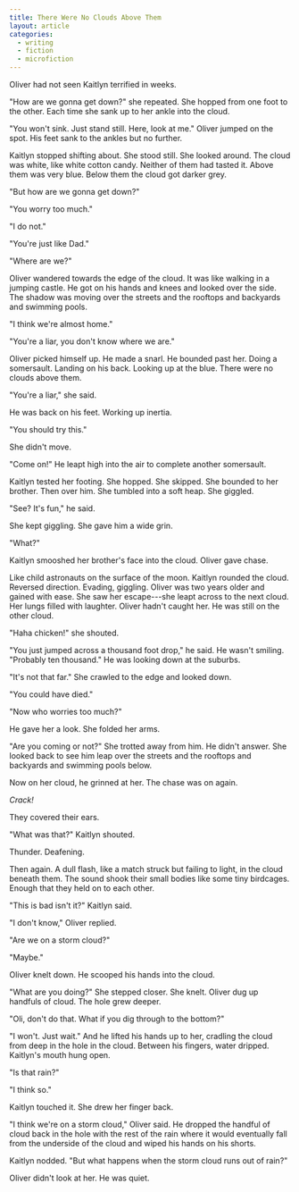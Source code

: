 ```yaml
---
title: There Were No Clouds Above Them
layout: article
categories:
  - writing
  - fiction
  - microfiction
---
```

Oliver had not seen Kaitlyn terrified in weeks.

"How are we gonna get down?" she repeated. She hopped from one foot to the
other. Each time she sank up to her ankle into the cloud.

"You won't sink. Just stand still. Here, look at me." Oliver jumped on the
spot. His feet sank to the ankles but no further.

Kaitlyn stopped shifting about. She stood still. She looked around. The cloud
was white, like white cotton candy. Neither of them had tasted it.  Above them
was very blue. Below them the cloud got darker grey.

"But how are we gonna get down?"

"You worry too much."

"I do not."

"You're just like Dad."

"Where are we?"

Oliver wandered towards the edge of the cloud. It was like walking in a jumping
castle. He got on his hands and knees and looked over the side. The shadow was
moving over the streets and the rooftops and backyards and swimming pools.

"I think we're almost home."

"You're a liar, you don't know where we are."

Oliver picked himself up. He made a snarl. He bounded past her.  Doing a
somersault. Landing on his back. Looking up at the blue. There were no clouds
above them.

"You're a liar," she said.

He was back on his feet. Working up inertia.

"You should try this."

She didn't move.

"Come on!" He leapt high into the air to complete another somersault.

Kaitlyn tested her footing. She hopped. She skipped. She bounded to her
brother. Then over him. She tumbled into a soft heap. She giggled.

"See? It's fun," he said.

She kept giggling. She gave him a wide grin.

"What?"

Kaitlyn smooshed her brother's face into the cloud.  Oliver gave chase.

Like child astronauts on the surface of the moon. Kaitlyn rounded the cloud.
Reversed direction. Evading, giggling. Oliver was two years older and gained
with ease. She saw her escape---she leapt across to the next cloud. Her lungs
filled with laughter.  Oliver hadn't caught her. He was still on the other
cloud.

"Haha chicken!" she shouted.

"You just jumped across a thousand foot drop," he said. He wasn't smiling.
"Probably ten thousand." He was looking down at the suburbs.

"It's not that far." She crawled to the edge and looked down.

"You could have died."

"Now who worries too much?"

He gave her a look. She folded her arms.

"Are you coming or not?" She trotted away from him. He didn't answer. She
looked back to see him leap over the streets and the rooftops and backyards and
swimming pools below.

Now on her cloud, he grinned at her. The chase was on again.

*Crack!*

They covered their ears.

"What was that?" Kaitlyn shouted.

Thunder. Deafening.

Then again. A dull flash, like a match struck but failing to light, in the
cloud beneath them. The sound shook their small bodies like some tiny
birdcages. Enough that they held on to each other.

"This is bad isn't it?" Kaitlyn said.

"I don't know," Oliver replied.

"Are we on a storm cloud?"

"Maybe."

Oliver knelt down. He scooped his hands into the cloud.

"What are you doing?" She stepped closer. She knelt.  Oliver dug up handfuls of
cloud. The hole grew deeper.

"Oli, don't do that. What if you dig through to the bottom?"

"I won't. Just wait." And he lifted his hands up to her, cradling the cloud
from deep in the hole in the cloud.  Between his fingers, water dripped.
Kaitlyn's mouth hung open.

"Is that rain?"

"I think so."

Kaitlyn touched it. She drew her finger back.

"I think we're on a storm cloud," Oliver said. He dropped the handful of cloud
back in the hole with the rest of the rain where it would eventually fall from
the underside of the cloud and wiped his hands on his shorts.

Kaitlyn nodded. "But what happens when the storm cloud runs out of rain?"

Oliver didn't look at her. He was quiet.
